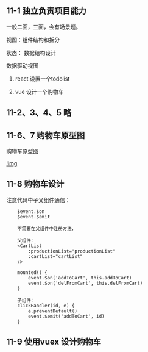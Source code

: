 ## 11-1 独立负责项目能力

一般二面，三面，会有场景题。

视图：组件结构和拆分

状态： 数据结构设计

数据驱动视图

1. react 设置一个todolist

2. vue 设计一个购物车


## 11-2、3、4、5 略

## 11-6、7 购物车原型图

购物车原型图

[!img]()


## 11-8  购物车设计


注意代码中子父组件通信：

```
	$event.$on
	$event.$emit
	
	不需要在父组件中注册方法，
	
	父组件：
	<CartList
        :productionList="productionList"
        :cartList="cartList"
    />
        
	mounted() {
        event.$on('addToCart', this.addToCart)
        event.$on('delFromCart', this.delFromCart)
    }
    
    子组件：
    clickHandler(id, e) {
        e.preventDefault()
        event.$emit('addToCart', id)
    }
```




## 11-9 使用vuex 设计购物车








